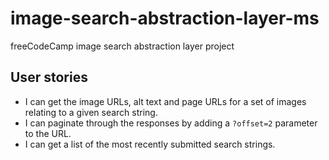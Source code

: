 # image-search-abstraction-layer-ms
freeCodeCamp image search abstraction layer project

## User stories

- I can get the image URLs, alt text and page URLs for a set of images relating
to a given search string.
- I can paginate through the responses by adding a `?offset=2` parameter to the
URL.
- I can get a list of the most recently submitted search strings.
